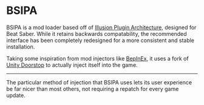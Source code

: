 ﻿BSIPA
=====

BSIPA is a mod loader based off of [Illusion Plugin Architecture](https://github.com/russianGecko/IPA-Reloaded), designed for Beat Saber.
While it retains backwards compatability, the recommended interface has been completely redesigned for a more consistent and stable installation.

Taking some inspiration from mod injectors like [BepInEx](https://github.com/BepInEx/BepInEx), it uses a fork of [Unity Doorstop](https://github.com/NeighTools/UnityDoorstop)
to actually inject itself into the game.

****

The particular method of injection that BSIPA uses lets its user experience be far nicer than most others, not requiring a repatch for every game update.